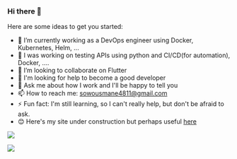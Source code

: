 ### Hi there 👋

Here are some ideas to get you started:

- 🔭 I’m currently working as a DevOps engineer  using Docker, Kubernetes, Helm, ...
- 🌱 I was working on testing APIs using python and CI/CD(for automation), Docker, ....
- 👯 I’m looking to collaborate on Flutter
- 🤔 I'm looking for help to become a good developer
- 💬 Ask me about how I work and I'll be happy to tell you
- 📫 How to reach me: sowousmane4811@gmail.com
- ⚡ Fun fact: I'm still learning, so I can't really help, but don't be afraid to ask. 
- 😊 Here's my site under construction but perhaps useful <a href="https://soowcode.github.io/">here</a>  


![](https://github-profile-summary-cards.vercel.app/api/cards/profile-details?username=sowousmane&theme=default)

![](https://github-profile-summary-cards.vercel.app/api/cards/stats?username=sowousmane&theme=default) [](https://github-profile-summary-cards.vercel.app/api/cards/repos-per-language?username=sowousmane&theme=default)

